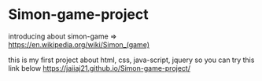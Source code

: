 # Simon-game-project
introducing about simon-game => https://en.wikipedia.org/wiki/Simon_(game)

this is my first project about html, css, java-script, jquery
so you can try this link below
https://jaiiaj21.github.io/Simon-game-project/
